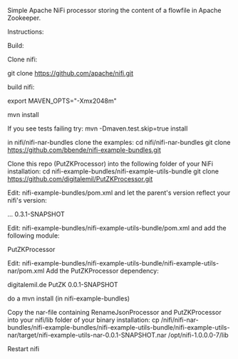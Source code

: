 Simple Apache NiFi processor storing the content of a flowfile in Apache Zookeeper.


Instructions:

Build:

Clone nifi:

git clone https://github.com/apache/nifi.git

build nifi:

export MAVEN_OPTS="-Xmx2048m"

mvn install

If you see tests failing try:
mvn -Dmaven.test.skip=true install

in nifi/nifi-nar-bundles clone the examples:
cd nifi/nifi-nar-bundles
git clone https://github.com/bbende/nifi-example-bundles.git


Clone this repo (PutZKProcessor) into the following folder of your NiFi installation:
cd nifi-example-bundles/nifi-example-utils-bundle
git clone https://github.com/digitalemil/PutZKProcessor.git

Edit:
nifi-example-bundles/pom.xml
and let the parent's version reflect your nifi's version:

<parent>
        ...
	<version>0.3.1-SNAPSHOT</version>
</parent>


Edit:
nifi-example-bundles/nifi-example-utils-bundle/pom.xml
and add the following module:

<module>PutZKProcessor</module>

Edit:
nifi-example-bundles/nifi-example-utils-bundle/nifi-example-utils-nar/pom.xml
Add the PutZKProcessor dependency:

<dependency>
           <groupId>digitalemil.de</groupId>
           <artifactId>PutZK</artifactId>
           <version>0.0.1-SNAPSHOT</version>
</dependency>
	
do a
mvn install
(in nifi-example-bundles)

Copy the nar-file containing RenameJsonProcessor and PutZKProcessor into your nifi/lib folder of your binary installation:
cp /nifi/nifi-nar-bundles/nifi-example-bundles/nifi-example-utils-bundle/nifi-example-utils-nar/target/nifi-example-utils-nar-0.0.1-SNAPSHOT.nar /opt/nifi-1.0.0.0-7/lib

Restart nifi
